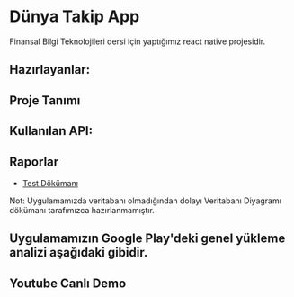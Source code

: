 # Dünya Takip App

Finansal Bilgi Teknolojileri dersi için yaptığımız react native projesidir.

## Hazırlayanlar:

## Proje Tanımı

## Kullanılan API: 

## Raporlar
- <a href="./docs/test_dokumani.pdf" >Test Dökümanı</a>

Not: Uygulamamızda veritabanı olmadığından dolayı Veritabanı Diyagramı dökümanı tarafımızca hazırlanmamıştır. 



## Uygulamamızın Google Play'deki genel yükleme analizi aşağıdaki gibidir.

## Youtube Canlı Demo
